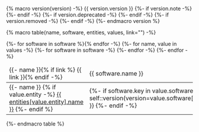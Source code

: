 {% macro version(version) -%}
{{ version.version }}
{%- if version.note -%}
<span data-tooltip="{{ version.note }}"><i class="icon iinfo"></i></span>
{%- endif -%}
{%- if version.deprecated -%}
<span data-tooltip="deprecated in {{ version.deprecated }}"><i class="icon iwarning"></i></span>
{%- endif -%}
{%- if version.removed -%}
<span data-tooltip="deprecated in {{ version.removed }}"><i class="icon ierror"></i></span>
{%- endif -%}
{%- endmacro version %}

{% macro table(name, software, entities, values, link="") -%}
<table>
<thead><tr><td>
{{- name }}{% if link %} {{ link }}{% endif -%}
</td>
{%- for software in software %}<td>{{ software.name }}</td>{% endfor -%}
</tr></thead>
<tbody>
{%- for name, value in values -%}
<tr>
<td>
{{- name }} {% if value.entity -%}
<a href="../api-entities/{{ value.entity }}.html">{{ entities[value.entity].name }}</a>
{%- endif %}</td>
{%- for software in software -%}
<td>{%- if software.key in value.software -%}
{{ self::version(version=value.software[software.key]) }}
{%- endif -%}
</td>
{%- endfor -%}
</tr>
{%- endfor -%}
</tbody>
</table>
{%- endmacro table %}
